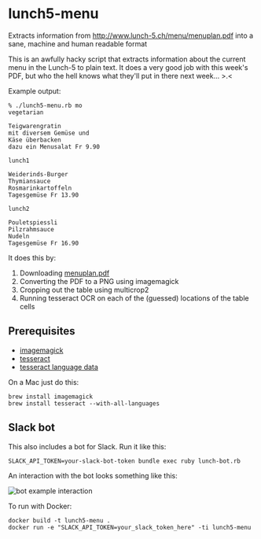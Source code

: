# lunch5-menu
Extracts information from http://www.lunch-5.ch/menu/menuplan.pdf into a sane, machine and human readable format

This is an awfully hacky script that extracts information about the current menu in the Lunch-5 to plain text. It does a very good job with this week's PDF, but who the hell knows what they'll put in there next week... >.<

Example output:
```
% ./lunch5-menu.rb mo
vegetarian

Teigwarengratin
mit diversem Gemüse und
Käse überbacken
dazu ein Menusalat Fr 9.90

lunch1

Weiderinds-Burger
Thymiansauce
Rosmarinkartoffeln
Tagesgemüse Fr 13.90

lunch2

Pouletspiessli
Pilzrahmsauce
Nudeln
Tagesgemüse Fr 16.90
```

It does this by:

1. Downloading [menuplan.pdf](http://www.lunch-5.ch/menu/menuplan.pdf)
2. Converting the PDF to a PNG using imagemagick
3. Cropping out the table using multicrop2
4. Running tesseract OCR on each of the (guessed) locations of the table cells

## Prerequisites

* [imagemagick](http://www.imagemagick.org/script/index.php)
* [tesseract](https://github.com/tesseract-ocr/tesseract)
* [tesseract language data](https://github.com/tesseract-ocr/tessdata)

On a Mac just do this:

```
brew install imagemagick
brew install tesseract --with-all-languages
```

## Slack bot

This also includes a bot for Slack. Run it like this:

```SLACK_API_TOKEN=your-slack-bot-token bundle exec ruby lunch-bot.rb```

An interaction with the bot looks something like this:

![bot example interaction](https://raw.githubusercontent.com/nerdinand/lunch5-menu/master/doc/bot-example.png)

To run with Docker:

```
docker build -t lunch5-menu .
docker run -e "SLACK_API_TOKEN=your_slack_token_here" -ti lunch5-menu
```
